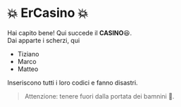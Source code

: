 # 💥​ ErCasino 💥​
Hai capito bene! Qui succede il **CASINO**😆​.  
Dai apparte i scherzi, qui
- Tiziano
- Marco
- Matteo

Inseriscono tutti i loro codici e fanno disastri.

> Attenzione: tenere fuori dalla portata dei bamnini 🔞.
